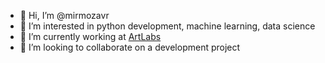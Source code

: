 - 👋 Hi, I’m @mirmozavr
- 👀 I’m interested in python development, machine learning, data science
- 🌱 I’m currently working at [ArtLabs](https://github.com/ArtLabss)
- 💞️ I’m looking to collaborate on a development project

<!---
mirmozavr/mirmozavr is a ✨ special ✨ repository because its `README.md` (this file) appears on your GitHub profile.
You can click the Preview link to take a look at your changes.
--->
